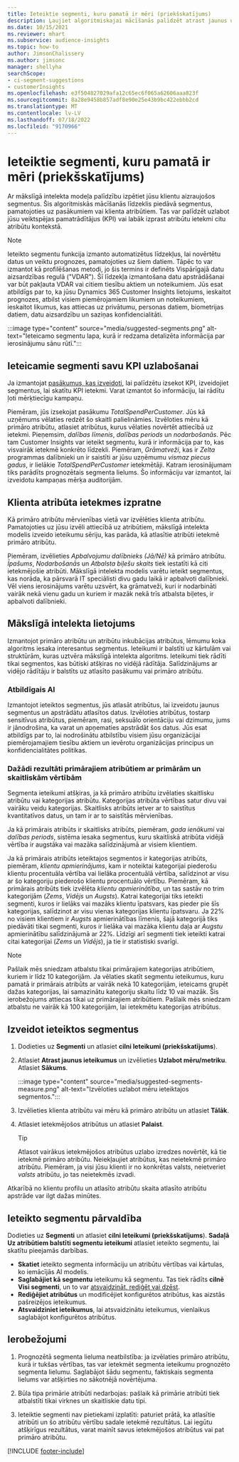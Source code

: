 ```yaml
---
title: Ieteiktie segmenti, kuru pamatā ir mēri (priekšskatījums)
description: Ļaujiet algoritmiskajai mācīšanās palīdzēt atrast jaunus un aizraujošus segmentus, balstoties uz klientu atribūtiem.
ms.date: 10/15/2021
ms.reviewer: mhart
ms.subservice: audience-insights
ms.topic: how-to
author: JimsonChalissery
ms.author: jimsonc
manager: shellyha
searchScope:
- ci-segment-suggestions
- customerInsights
ms.openlocfilehash: e3f504827029afa12c65ec6f065a62606aaa823f
ms.sourcegitcommit: 8a28e9458b857adf8e90e25e43b9bc422ebbb2cd
ms.translationtype: MT
ms.contentlocale: lv-LV
ms.lasthandoff: 07/18/2022
ms.locfileid: "9170966"
---
```

# <a name="suggested-segments-based-on-measures-preview"></a>Ieteiktie segmenti, kuru pamatā ir mēri (priekšskatījums)

Ar mākslīgā intelekta modeļa palīdzību izpētiet jūsu klientu aizraujošos segmentus. Šis algoritmiskās mācīšanās līdzeklis piedāvā segmentus, pamatojoties uz pasākumiem vai klienta atribūtiem. Tas var palīdzēt uzlabot jūsu veiktspējas pamatrādītājus (KPI) vai labāk izprast atribūtu ietekmi citu atribūtu kontekstā.

> [!NOTE]
> Ieteikto segmentu funkcija izmanto automatizētus līdzekļus, lai novērtētu datus un veiktu prognozes, pamatojoties uz šiem datiem. Tāpēc to var izmantot kā profilēšanas metodi, jo šis termins ir definēts Vispārīgajā datu aizsardzības regulā ("VDAR"). Šī līdzekļa izmantošana datu apstrādāšanai var būt pakļauta VDAR vai citiem tiesību aktiem un noteikumiem. Jūs esat atbildīgs par to, ka jūsu Dynamics 365 Customer Insights lietojums, ieskaitot prognozes, atbilst visiem piemērojamiem likumiem un noteikumiem, ieskaitot likumus, kas attiecas uz privātumu, personas datiem, biometrijas datiem, datu aizsardzību un saziņas konfidencialitāti.

:::image type="content" source="media/suggested-segments.png" alt-text="Ieteicamo segmentu lapa, kurā ir redzama detalizēta informācija par ierosinājumu sānu rūtī.":::

## <a name="suggested-segments-to-improve-your-kpis"></a>Ieteicamie segmenti savu KPI uzlabošanai

Ja izmantojat [pasākumus, kas izveidoti](measures.md), lai palīdzētu izsekot KPI, izveidojiet segmentus, lai skatītu KPI ietekmi. Varat izmantot šo informāciju, lai rādītu ļoti mērķtiecīgu kampaņu.

Piemēram, jūs izsekojat pasākumu *TotalSpendPerCustomer*. Jūs kā uzņēmums vēlaties redzēt šo skaitli palielināmies. Izvēloties mēru kā primāro atribūtu, atlasiet atribūtus, kurus vēlaties novērtēt attiecībā uz ietekmi. Pieņemsim, *dalības līmenis*, *dalības periods* un *nodarbošanās*. Pēc tam Customer Insights var ieteikt segmentu, kurā ir informācija par to, kas visvairāk ietekmē konkrēto līdzekli. Piemēram, *Grāmatveži*, kas ir *Zelta* programmas dalībnieki un ir saistīti ar jūsu uzņēmumu *vismaz piecus gadus*, ir lielākie *TotalSpendPerCustomer* ietekmētāji. Katram ierosinājumam tiks parādīts prognozētais segmenta lielums. Šo informāciju var izmantot, lai izveidotu kampaņas mērķa auditorijām.

## <a name="understand-what-influences-a-customer-attribute"></a>Klienta atribūta ietekmes izpratne

Kā primāro atribūtu mērvienības vietā var izvēlēties klienta atribūtu. Pamatojoties uz jūsu izvēli attiecībā uz atribūtiem, mākslīgā intelekta modelis izveido ieteikumu sēriju, kas parāda, kā atlasītie atribūti ietekmē primāro atribūtu.

Piemēram, izvēlieties *Apbalvojumu dalībnieks (Jā/Nē)* kā primāro atribūtu. *Īpašums*, *Nodarbošanās* un *Atbalsta biļešu skaits* tiek iestatīti kā citi ietekmējošie atribūti. Mākslīgā intelekta modelis varētu ieteikt segmentus, kas norāda, ka pārsvarā IT speciālisti divu gadu laikā ir apbalvoti dalībnieki. Vēl viens ierosinājums varētu uzsvērt, ka grāmatveži, kuri ir nodarbināti vairāk nekā vienu gadu un kuriem ir mazāk nekā trīs atbalsta biļetes, ir apbalvoti dalībnieki.

## <a name="artificial-intelligence-usage"></a>Mākslīgā intelekta lietojums

Izmantojot primāro atribūtu un atribūtu inkubācijas atribūtus, lēmumu koka algoritms iesaka interesantus segmentus. Ieteikumi ir balstīti uz kārtulām vai struktūrām, kuras uztvēra mākslīgā intelekta algoritms. Ieteikumi tiek rādīti tikai segmentos, kas būtiski atšķiras no vidējā rādītāja. Salīdzinājums ar vidējo rādītāju ir balstīts uz atlasīto pasākumu vai primāro atribūtu.

### <a name="responsible-ai"></a>Atbildīgais AI

Izmantojot ieteiktos segmentus, jūs atlasāt atribūtus, lai izveidotu jaunus segmentus un apstrādātu atlasītos datus. Izvēloties atribūtus, tostarp sensitīvus atribūtus, piemēram, rasi, seksuālo orientāciju vai dzimumu, jums ir jānodrošina, ka varat un apņematies apstrādāt šos datus. Jūs esat atbildīgs par to, lai nodrošinātu atbilstību visiem jūsu organizācijai piemērojamajiem tiesību aktiem un ievērotu organizācijas principus un konfidencialitātes politikas.

### <a name="different-results-for-primary-attributes-with-categorical-and-numeric-values"></a>Dažādi rezultāti primārajiem atribūtiem ar primārām un skaitliskām vērtībām

Segmenta ieteikumi atšķiras, ja kā primāro atribūtu izvēlaties skaitlisku atribūtu vai kategorijas atribūtu. Kategorijas atribūta vērtības satur divu vai vairāku veidu kategorijas. Skaitlisks atribūts ietver ar to saistītus kvantitatīvos datus, un tam ir ar to saistītās mērvienības.

Ja kā primārais atribūts ir skaitlisks atribūts, piemēram, *gada ienākumi* vai *dalības periods*, sistēma iesaka segmentus, kuru skaitliskā atribūta vidējā vērtība ir augstāka vai mazāka salīdzinājumā ar visiem klientiem.

Ja kā primārais atribūts ieteiktajos segmentos ir kategorijas atribūts, piemēram, *klientu apmierinājums*, kam ir noteiktai kategorijai piederošu klientu procentuāla vērtība vai lielāka procentuālā vērtība, salīdzinot ar visu ar šo kategoriju piederošo klientu procentuālo vērtību. Piemēram, kā primārais atribūts tiek izvēlēta *klientu apmierinātība*, un tas sastāv no trim kategorijām (*Zems*, *Vidējs* un *Augsts*). Katrai kategorijai tiks ieteikti segmenti, kuros ir lielāks vai mazāks klientu īpatsvars, kas pieder pie šīs kategorijas, salīdzinot ar visu vienas kategorijas klientu īpatsvaru. Ja 22% no visiem klientiem ir *Augsts* apmierinātības līmenis, šajā kategorijā tiks piedāvāti tikai segmenti, kuros ir lielāka vai mazāka klientu daļa ar *Augstu* apmierinātību salīdzinājumā ar 22%. Līdzīgi arī segmenti tiek ieteikti katrai citai kategorijai (*Zems* un *Vidējs*), ja tie ir statistiski svarīgi.

> [!NOTE]
> Pašlaik mēs sniedzam atbalstu tikai primārajiem kategorijas atribūtiem, kuriem ir līdz 10 kategorijām. Ja vēlaties skatīt segmentu ieteikumus, kuru pamatā ir primārais atribūts ar vairāk nekā 10 kategorijām, ieteicams grupēt dažas kategorijas, lai samazinātu kategoriju skaitu līdz 10 vai mazāk. Šis ierobežojums attiecas tikai uz primārajiem atribūtiem. Pašlaik mēs sniedzam atbalstu ne vairāk kā 100 kategorijām, lai ietekmētu kategorijas atribūtus.

## <a name="generate-suggested-segments"></a>Izveidot ieteiktos segmentus

1. Dodieties uz **Segmenti** un atlasiet **cilni Ieteikumi (priekšskatījums**).

1. Atlasiet **Atrast jaunus ieteikumus** un izvēlieties **Uzlabot mēru/metriku**. Atlasiet **Sākums**.

   :::image type="content" source="media/suggested-segments-measure.png" alt-text="Izvēloties uzlabot mēru ieteiktajos segmentos.":::

1. Izvēlieties klienta atribūtu vai mēru kā primāro atribūtu un atlasiet **Tālāk**.

1. Atlasiet ietekmējošos atribūtus un atlasiet **Palaist**.

   > [!TIP]
   > Atlasot vairākus ietekmējošos atribūtus uzlabo izredzes novērtēt, kā tie ietekmē primāro atribūtu. Neiekļaujiet atribūtus, kas neietekmē primāro atribūtu. Piemēram, ja visi jūsu klienti ir no konkrētas valsts, neietveriet *valsts* atribūtu, jo tas neietekmēs izvadi.

Atkarībā no klientu profilu un atlasīto atribūtu skaita atlasīto atribūtu apstrāde var ilgt dažas minūtes.

## <a name="manage-suggested-segments"></a>Ieteikto segmentu pārvaldība

Dodieties uz **Segmenti** un atlasiet **cilni Ieteikumi (priekšskatījums**). **Sadaļā Uz atribūtiem balstīti segmentu ieteikumi** atlasiet ieteikto segmentu, lai skatītu pieejamās darbības.

- **Skatiet** ieteikto segmenta informāciju un atribūtu vērtības vai kārtulas, ko iemācījās AI modelis.
- **Saglabājiet kā segmentu** ieteikumu kā segmentu. Tas tiek rādīts **cilnē Visi segmenti**, un to var [atsvaidzināt, rediģēt vai dzēst](segments.md).
- **Rediģējiet atribūtus** un modificējiet konfigurētos atribūtus, kas aizstās pašreizējos ieteikumus.
- **Atsvaidziniet ieteikumus**, lai atsvaidzinātu ieteikumus, vienlaikus saglabājot konfigurētos atribūtus.

## <a name="limitations"></a>Ierobežojumi

1. Prognozētā segmenta lieluma neatbilstība: ja izvēlaties primāro atribūtu, kurā ir tukšas vērtības, tas var ietekmēt segmenta ieteikumu prognozēto segmenta lielumu. Saglabājot šādu segmentu, faktiskais segmenta lielums var atšķirties no sākotnējā novērtējuma.

2. Būla tipa primārie atribūti nedarbojas: pašlaik kā primārie atribūti tiek atbalstīti tikai virknes un skaitliskie datu tipi.

3. Ieteiktie segmenti nav pietiekami izplatīti: paturiet prātā, ka atlasītie atribūti un šo atribūtu vērtību sadale ietekmē rezultātus. Lai iegūtu atšķirīgus rezultātus, varat mainīt savus ietekmējošos atribūtus vai pat primāro atribūtu.

[!INCLUDE [footer-include](includes/footer-banner.md)]